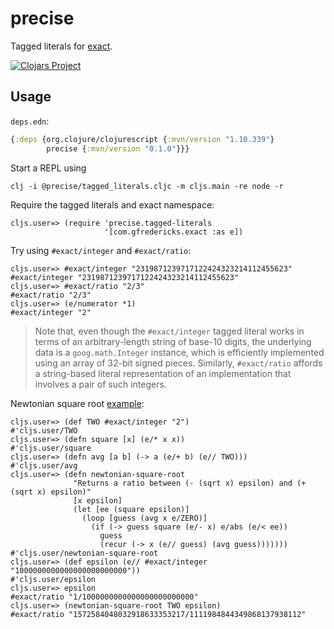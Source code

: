 # precise

Tagged literals for [exact](https://github.com/gfredericks/exact).

[![Clojars Project](https://img.shields.io/clojars/v/precise.svg)](https://clojars.org/precise)

## Usage

`deps.edn`:

```clojure
{:deps {org.clojure/clojurescript {:mvn/version "1.10.339"}
        precise {:mvn/version "0.1.0"}}}
```                 

Start a REPL using
```
clj -i @precise/tagged_literals.cljc -m cljs.main -re node -r
```

Require the tagged literals and exact namespace:

```
cljs.user=> (require 'precise.tagged-literals 
                     '[com.gfredericks.exact :as e])
```

Try using `#exact/integer` and `#exact/ratio`:

```
cljs.user=> #exact/integer "2319871239717122424323214112455623"
#exact/integer "2319871239717122424323214112455623"
cljs.user=> #exact/ratio "2/3"
#exact/ratio "2/3"
cljs.user=> (e/numerator *1)
#exact/integer "2"
```

> Note that, even though the `#exact/integer` tagged literal works in terms of an arbitrary-length string of base-10 digits, the underlying data is a `goog.math.Integer` instance, which is efficiently implemented using an array of 32-bit signed pieces. Similarly, `#exact/ratio` affords a string-based literal representation of an implementation that involves a pair of such integers.

Newtonian square root [example](https://github.com/gfredericks/exact/blob/master/README.md#usage):

```
cljs.user=> (def TWO #exact/integer "2")
#'cljs.user/TWO
cljs.user=> (defn square [x] (e/* x x))
#'cljs.user/square
cljs.user=> (defn avg [a b] (-> a (e/+ b) (e// TWO)))
#'cljs.user/avg
cljs.user=> (defn newtonian-square-root
              "Returns a ratio between (- (sqrt x) epsilon) and (+ (sqrt x) epsilon)"
              [x epsilon]
              (let [ee (square epsilon)]
                (loop [guess (avg x e/ZERO)]
                  (if (-> guess square (e/- x) e/abs (e/< ee))
                    guess
                    (recur (-> x (e// guess) (avg guess)))))))
#'cljs.user/newtonian-square-root
cljs.user=> (def epsilon (e// #exact/integer "1000000000000000000000000"))
#'cljs.user/epsilon
cljs.user=> epsilon
#exact/ratio "1/1000000000000000000000000"
cljs.user=> (newtonian-square-root TWO epsilon)
#exact/ratio "1572584048032918633353217/1111984844349868137938112"
```
